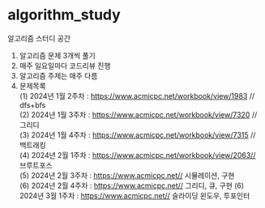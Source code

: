 # algorithm_study
알고리즘 스터디 공간
1. 알고리즘 문제 3개씩 풀기
2. 매주 일요일마다 코드리뷰 진행
3. 알고리즘 주제는 매주 다름
4. 문제목록<br>
   (1) 2024년 1월 2주차 : https://www.acmicpc.net/workbook/view/1983 // dfs+bfs<br>
   (2) 2024년 1월 3주차 : https://www.acmicpc.net/workbook/view/7320 // 그리디<br>
   (3) 2024년 1월 4주차 : https://www.acmicpc.net/workbook/view/7315 // 백트래킹<br>
   (4) 2024년 2월 1주차 : https://www.acmicpc.net/workbook/view/2063// 브루트포스<br>
   (5) 2024년 2월 3주차 : https://www.acmicpc.net// 시뮬레이션, 구현<br>
   (6) 2024년 2월 4주차 : https://www.acmicpc.net// 그리디, 큐, 구현
   (6) 2024년 3월 1주차 : https://www.acmicpc.net// 슬라이딩 윈도우, 투포인터
